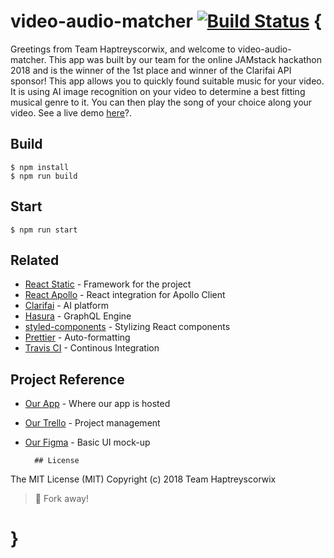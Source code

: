 # video-audio-matcher [![Build Status](https://travis-ci.com/JulienDemarque/JAMstack-hackathon-video-audio-matcher.svg?branch=master)](https://travis-ci.com/JulienDemarque/JAMstack-hackathon-video-audio-matcher) {

Greetings from Team Haptreyscorwix, and welcome to video-audio-matcher.
This app was built by our team for the online JAMstack hackathon 2018 and is the winner of the 1st place and winner of the Clarifai API sponsor!
This app allows you to quickly found suitable music for your video. It is using AI image recognition on your video to determine a best fitting musical genre to it. You can then play the song of your choice along your video. See a live demo [here][1]?.

## Build

```
$ npm install
$ npm run build
```

## Start

```
$ npm run start
```

## Related

- [React Static][2] - Framework for the project
- [React Apollo][3] - React integration for Apollo Client
- [Clarifai][4] - AI platform
- [Hasura][5] - GraphQL Engine
- [styled-components][6] - Stylizing React components
- [Prettier][7] - Auto-formatting
- [Travis CI][8] - Continous Integration

## Project Reference

- [Our App][1] - Where our app is hosted
- [Our Trello][9] - Project management
- [Our Figma][10] - Basic UI mock-up

      	## License

The MIT License (MIT)
Copyright (c) 2018 Team Haptreyscorwix

> :fork_and_knife: Fork away!

# }

[1]: https://zealous-curran-ccefa0.netlify.com
[2]: https://github.com/nozzle/react-static
[3]: https://github.com/apollographql/react-apollo
[4]: https://github.com/Clarifai/clarifai-javascript
[5]: https://github.com/hasura
[6]: https://github.com/styled-components/styled-components
[7]: https://github.com/prettier/prettier
[8]: https://travis-ci.org
[9]: https://trello.com/b/IRt2kuYk/jamstack-hackathon-video-audio-matcher
[10]: https://www.figma.com/file/U0WP1Bju8ZRfYtKaouYQ2LiF/UI?node-id=0%3A1

